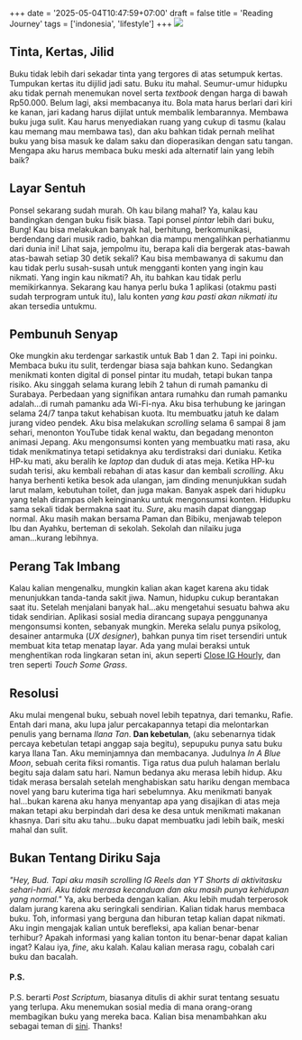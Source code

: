 +++
date = '2025-05-04T10:47:59+07:00'
draft = false
title = 'Reading Journey'
tags = ['indonesia', 'lifestyle']
+++
![](https://assets-a1.kompasiana.com/items/album/2025/01/02/doomscrolling-6776a71934777c42f3161225.jpg?t=o&v=780)
## Tinta, Kertas, Jilid
Buku tidak lebih dari sekadar tinta yang tergores di atas setumpuk kertas. Tumpukan kertas itu dijilid jadi satu. Buku itu mahal. Seumur-umur hidupku aku tidak pernah menemukan novel serta *textbook* dengan harga di bawah Rp50.000. Belum lagi, aksi membacanya itu. Bola mata harus berlari dari kiri ke kanan, jari kadang harus dijilat untuk membalik lembarannya. Membawa buku juga sulit. Kau harus menyediakan ruang yang cukup di tasmu (kalau kau memang mau membawa tas), dan aku bahkan tidak pernah melihat buku yang bisa masuk ke dalam saku dan dioperasikan dengan satu tangan. Mengapa aku harus membaca buku meski ada alternatif lain yang lebih baik?

## Layar Sentuh
Ponsel sekarang sudah murah. Oh kau bilang mahal? Ya, kalau kau bandingkan dengan buku fisik biasa. Tapi ponsel *pintar* lebih dari buku, Bung! Kau bisa melakukan banyak hal, berhitung, berkomunikasi, berdendang dari musik radio, bahkan dia mampu mengalihkan perhatianmu dari dunia ini! Lihat saja, jempolmu itu, berapa kali dia bergerak atas-bawah atas-bawah setiap 30 detik sekali? Kau bisa membawanya di sakumu dan kau tidak perlu susah-susah untuk mengganti konten yang ingin kau nikmati. Yang ingin kau nikmati? Ah, itu bahkan kau tidak perlu memikirkannya. Sekarang kau hanya perlu buka 1 aplikasi (otakmu pasti sudah terprogram untuk itu), lalu konten *yang kau pasti akan nikmati itu* akan tersedia untukmu. 

## Pembunuh Senyap
Oke mungkin aku terdengar sarkastik untuk Bab 1 dan 2. Tapi ini poinku. Membaca buku itu sulit, terdengar biasa saja bahkan kuno. Sedangkan menikmati konten digital di ponsel pintar itu mudah, tetapi bukan tanpa risiko. Aku singgah selama kurang lebih 2 tahun di rumah pamanku di Surabaya. Perbedaan yang signifikan antara rumahku dan rumah pamanku adalah...di rumah pamanku ada Wi-Fi-nya. Aku bisa terhubung ke jaringan selama 24/7 tanpa takut kehabisan kuota. Itu membuatku jatuh ke dalam jurang video pendek. Aku bisa melakukan *scrolling* selama 6 sampai 8 jam sehari, menonton YouTube tidak kenal waktu, dan begadang menonton animasi Jepang. Aku mengonsumsi konten yang membuatku mati rasa, aku tidak menikmatinya tetapi setidaknya aku terdistraksi dari duniaku. Ketika HP-ku mati, aku beralih ke *laptop* dan duduk di atas meja. Ketika HP-ku sudah terisi, aku kembali rebahan di atas kasur dan kembali *scrolling*. Aku hanya berhenti ketika besok ada ulangan, jam dinding menunjukkan sudah larut malam, kebutuhan toilet, dan juga makan. Banyak aspek dari hidupku yang telah dirampas oleh keinginanku untuk mengonsumsi konten. Hidupku sama sekali tidak bermakna saat itu. *Sure*, aku masih dapat dianggap normal. Aku masih makan bersama Paman dan Bibiku, menjawab telepon Ibu dan Ayahku, berteman di sekolah. Sekolah dan nilaiku juga aman...kurang lebihnya.

## Perang Tak Imbang
Kalau kalian mengenalku, mungkin kalian akan kaget karena aku tidak menunjukkan tanda-tanda sakit jiwa. Namun, hidupku cukup berantakan saat itu. Setelah menjalani banyak hal...aku mengetahui sesuatu bahwa aku tidak sendirian. Aplikasi sosial media dirancang supaya penggunanya mengonsumsi konten, sebanyak mungkin. Mereka selalu punya psikolog, desainer antarmuka (*UX designer*), bahkan punya tim riset tersendiri untuk membuat kita tetap menatap layar. Ada yang mulai beraksi untuk menghentikan roda lingkaran setan ini, akun seperti [Close IG Hourly](https://www.instagram.com/close.ig.hourly/), dan tren seperti *Touch Some Grass*. 

## Resolusi
Aku mulai mengenal buku, sebuah novel lebih tepatnya, dari temanku, Rafie. Entah dari mana, aku lupa jalur percakapannya tetapi dia melontarkan penulis yang bernama *Ilana Tan*. **Dan kebetulan**, (aku sebenarnya tidak percaya kebetulan tetapi anggap saja begitu), sepupuku punya satu buku karya Ilana Tan. Aku meminjamnya dan membacanya. Judulnya *In A Blue Moon*, sebuah cerita fiksi romantis. Tiga ratus dua puluh halaman berlalu begitu saja dalam satu hari. Namun bedanya aku merasa lebih hidup. Aku tidak merasa bersalah setelah menghabiskan satu hariku dengan membaca novel yang baru kuterima tiga hari sebelumnya. Aku menikmati banyak hal...bukan karena aku hanya menyantap apa yang disajikan di atas meja makan tetapi aku berpindah dari desa ke desa untuk menikmati makanan khasnya. Dari situ aku tahu...buku dapat membuatku jadi lebih baik, meski mahal dan sulit.

## Bukan Tentang Diriku Saja
*"Hey, Bud. Tapi aku masih scrolling IG Reels dan YT Shorts di aktivitasku sehari-hari. Aku tidak merasa kecanduan dan aku masih punya kehidupan yang normal."* Ya, aku berbeda dengan kalian. Aku lebih mudah terperosok dalam jurang karena aku seringkali sendirian. Kalian tidak harus membaca buku. Toh, informasi yang berguna dan hiburan tetap kalian dapat nikmati. Aku ingin mengajak kalian untuk berefleksi, apa kalian benar-benar terhibur? Apakah informasi yang kalian tonton itu benar-benar dapat kalian ingat? Kalau iya, *fine*, aku kalah. Kalau kalian merasa ragu, cobalah cari buku dan bacalah. 

#### P.S.
P.S. berarti *Post Scriptum*, biasanya ditulis di akhir surat tentang sesuatu yang terlupa. Aku menemukan sosial media di mana orang-orang membagikan buku yang mereka baca. Kalian bisa menambahkan aku sebagai teman di [sini](https://hardcover.app/@slidingsoul). Thanks!